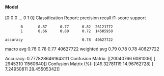 #### Model
[0 0 0 ... 0 1 0]
Classification Report:
              precision    recall  f1-score   support

           0       0.87      0.77      0.82  26121772
           1       0.66      0.80      0.72  14505950

    accuracy                           0.78  40627722
   macro avg       0.76      0.78      0.77  40627722
weighted avg       0.79      0.78      0.78  40627722

Accuracy: 0.7778286461643111
Confusion Matrix:
[[20040766  6081006]
 [ 2945310 11560640]]
Confusion Matrix (%):
[[49.32781119 14.96762728]
 [ 7.24950811 28.45505342]]
